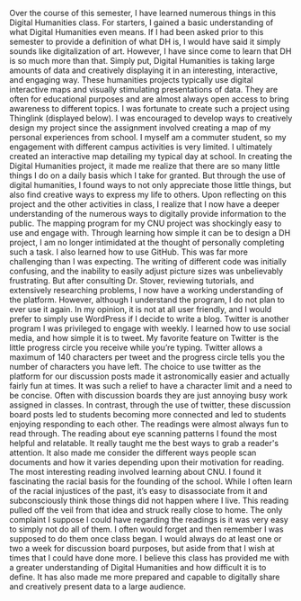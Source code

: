 Over the course of this semester, I have learned numerous things in this Digital Humanities class. For starters, I gained a basic understanding of what Digital Humanities even means. If I had been asked prior to this semester to provide a definition of what DH is, I would have said it simply sounds like digitalization of art. 
     However, I have since come to learn that DH is so much more than that. Simply put, Digital Humanities is taking large amounts of data and creatively displaying it in an interesting, interactive, and engaging way. These humanities projects typically use digital interactive maps and visually stimulating presentations of data. They are often for educational purposes and are almost always open access to bring awareness to different topics.
     I was fortunate to create such a project using Thinglink (displayed below). I was encouraged to develop ways to creatively design my project since the assignment involved creating a map of my personal experiences from school. I myself am a commuter student, so my engagement with different campus activities is very limited. I ultimately created an interactive map detailing my typical day at school. In creating the Digital Humanities project, it made me realize that there are so many little things I do on a daily basis which I take for granted. But through the use of digital humanities, I found ways to not only appreciate those little things, but also find creative ways to express my life to others.
     Upon reflecting on this project and the other activities in class, I realize that I now have a deeper understanding of the numerous ways to digitally provide information to the public. The mapping program for my CNU project was shockingly easy to use and engage with. Through learning how simple it can be to design a DH project, I am no longer intimidated at the thought of personally completing such a task. 
     I also learned how to use GitHub. This was far more challenging than I was expecting. The writing of different code was initially confusing, and the inability to easily adjust picture sizes was unbelievably frustrating. But after consulting Dr. Stover, reviewing tutorials, and extensively researching problems, I now have a working understanding of the platform. However, although I understand the program, I do not plan to ever use it again. In my opinion, it is not at all user friendly, and I would prefer to simply use WordPress if I decide to write a blog.
     Twitter is another program I was privileged to engage with weekly. I learned how to use social media, and how simple it is to tweet. My favorite feature on Twitter is the little progress circle you receive while you’re typing. Twitter allows a maximum of 140 characters per tweet and the progress circle tells you the number of characters you have left. 
     The choice to use twitter as the platform for our discussion posts made it astronomically easier and actually fairly fun at times. It was such a relief to have a character limit and a need to be concise. Often with discussion boards they are just annoying busy work assigned in classes. In contrast, through the use of twitter, these discussion board posts led to students becoming more connected and led to students enjoying responding to each other.
The readings were almost always fun to read through. The reading about eye scanning patterns I found the most helpful and relatable. It really taught me the best ways to grab a reader's attention. It also made me consider the different ways people scan documents and how it varies depending upon their motivation for reading. The most interesting reading involved learning about CNU. I found it fascinating the racial basis for the founding of the school. While I often learn of the racial injustices of the past, it’s easy to disassociate from it and subconsciously think those things did not happen where I live. This reading pulled off the veil from that idea and struck really close to home.
The only complaint I suppose I could have regarding the readings is it was very easy to simply not do all of them. I often would forget and then remember I was supposed to do them once class began. I would always do at least one or two a week for discussion board purposes, but aside from that I wish at times that I could have done more. 
I believe this class has provided me with a greater understanding of Digital Humanities and how difficult it is to define. It has also made me more prepared and capable to digitally share and creatively present data to a large audience. 
